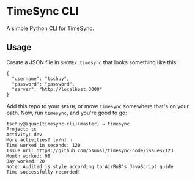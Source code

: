 # TimeSync CLI

A simple Python CLI for TimeSync.

## Usage

Create a JSON file in ``$HOME/.timesync`` that looks something like this:

```
{
  "username": "tschuy",
  "password": "password",
  "server": "http://localhost:3000"
}
```

Add this repo to your ``$PATH``, or move ``timesync`` somewhere that's on your
path. Now, run ``timesync``, and you're good to go:

```
tschuy@aqua:(timesync-cli)(master) → timesync
Project: ts
Activity: dev
More activities? [y/n] n
Time worked in seconds: 120
Issue uri: https://github.com/osuosl/timesync-node/issues/123
Month worked: 08
Day worked: 20
Note: Audited js style according to AirBnB's JavaScript guide
Time successfully recorded!
```
